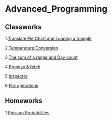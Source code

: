 # Advanced_Programming

<h2 id="classworks">Classworks</h2>

<p>1.<a href="https://fatihmehmetergin.github.io/Advanced_Programming/CW1.png">Translate Pie Chart and Looping a triangle</a></p>

<p>2.<a href="https://fatihmehmetergin.github.io/Advanced_Programming/CW2_2">Temperature Conversion</a></p>

<p>3.<a href="https://fatihmehmetergin.github.io/Advanced_Programming/CW3.png">The sum of a range and Day count</a></p>

<p>4.<a href="https://fatihmehmetergin.github.io/Advanced_Programming/CW4/cw4.html">Promise & fetch</a></p>

<p>5.<a href="https://fatihmehmetergin.github.io/Advanced_Programming/CW5/work/EloquentJS.html">Inspector</a></p>

<p>6.<a href="https://fatihmehmetergin.github.io/Advanced_Programming/CW5/work/CW6.html">File operations</a></p>

<h2 id="classworks">Homeworks</h2>

<p>1.<a href="https://fatihmehmetergin.github.io/Advanced_Programming/HW1">Poisson Probabilities</a></p>





